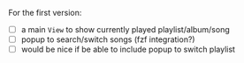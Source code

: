 For the first version:
- [ ] a main `View` to show currently played playlist/album/song
- [ ] popup to search/switch songs (fzf integration?)
- [ ] would be nice if be able to include popup to switch playlist
